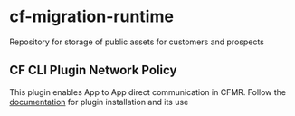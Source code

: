 # cf-migration-runtime
Repository for storage of public assets for customers and prospects

## CF CLI Plugin Network Policy
This plugin enables App to App direct communication in CFMR. Follow the [documentation](/cfmr-cf-cli-plugin-network-policy/README.md) for plugin installation and its use